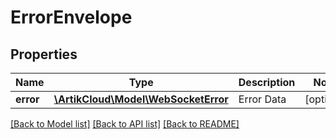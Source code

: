 # ErrorEnvelope

## Properties
Name | Type | Description | Notes
------------ | ------------- | ------------- | -------------
**error** | [**\ArtikCloud\Model\WebSocketError**](WebSocketError.md) | Error Data | [optional] 

[[Back to Model list]](../README.md#documentation-for-models) [[Back to API list]](../README.md#documentation-for-api-endpoints) [[Back to README]](../README.md)


